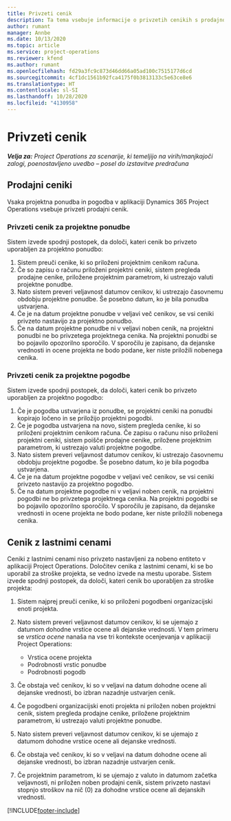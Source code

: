 ```yaml
---
title: Privzeti cenik
description: Ta tema vsebuje informacije o privzetih cenikih s prodajno in lastno ceno v aplikaciji Project Operations.
author: rumant
manager: Annbe
ms.date: 10/13/2020
ms.topic: article
ms.service: project-operations
ms.reviewer: kfend
ms.author: rumant
ms.openlocfilehash: fd29a3fc9c873d46dd66a05ad100c7515177d6cd
ms.sourcegitcommit: 4cf1dc1561b92fca4175f0b3813133c5e63ce8e6
ms.translationtype: HT
ms.contentlocale: sl-SI
ms.lasthandoff: 10/28/2020
ms.locfileid: "4130958"
---
```

# <a name="default-price-lists"></a>Privzeti cenik

_**Velja za:** Project Operations za scenarije, ki temeljijo na virih/manjkajoči zalogi, poenostavljeno uvedbo – posel do izstavitve predračuna_

## <a name="sales-price-lists"></a>Prodajni ceniki

Vsaka projektna ponudba in pogodba v aplikaciji Dynamics 365 Project Operations vsebuje privzeti prodajni cenik. 

### <a name="price-list-default-on-project-quotes"></a>Privzeti cenik za projektne ponudbe
Sistem izvede spodnji postopek, da določi, kateri cenik bo privzeto uporabljen za projektno ponudbo:

1. Sistem preuči cenike, ki so priloženi projektnim cenikom računa. 
2. Če so zapisu o računu priloženi projektni ceniki, sistem pregleda prodajne cenike, priložene projektnim parametrom, ki ustrezajo valuti projektne ponudbe.
3. Nato sistem preveri veljavnost datumov cenikov, ki ustrezajo časovnemu obdobju projektne ponudbe. Še posebno datum, ko je bila ponudba ustvarjena.
4. Če je na datum projektne ponudbe v veljavi več cenikov, se vsi ceniki privzeto nastavijo za projektno ponudbo.
5. Če na datum projektne ponudbe ni v veljavi noben cenik, na projektni ponudbi ne bo privzetega projektnega cenika. Na projektni ponudbi se bo pojavilo opozorilno sporočilo. V sporočilu je zapisano, da dejanske vrednosti in ocene projekta ne bodo podane, ker niste priložili nobenega cenika.

### <a name="price-list-default-on-project-contracts"></a>Privzeti cenik za projektne pogodbe 
Sistem izvede spodnji postopek, da določi, kateri cenik bo privzeto uporabljen za projektno pogodbo:

1. Če je pogodba ustvarjena iz ponudbe, se projektni ceniki na ponudbi kopirajo ločeno in se priložijo projektni pogodbi.
2. Če je pogodba ustvarjena na novo, sistem pregleda cenike, ki so priloženi projektnim cenikom računa. Če zapisu o računu niso priloženi projektni ceniki, sistem poišče prodajne cenike, priložene projektnim parametrom, ki ustrezajo valuti projektne pogodbe.
4. Nato sistem preveri veljavnost datumov cenikov, ki ustrezajo časovnemu obdobju projektne pogodbe. Še posebno datum, ko je bila pogodba ustvarjena.
5. Če je na datum projektne pogodbe v veljavi več cenikov, se vsi ceniki privzeto nastavijo za projektno pogodbo.
6. Če na datum projektne pogodbe ni v veljavi noben cenik, na projektni pogodbi ne bo privzetega projektnega cenika. Na projektni pogodbi se bo pojavilo opozorilno sporočilo. V sporočilu je zapisano, da dejanske vrednosti in ocene projekta ne bodo podane, ker niste priložili nobenega cenika.

## <a name="cost-price-lists"></a>Cenik z lastnimi cenami

Ceniki z lastnimi cenami niso privzeto nastavljeni za nobeno entiteto v aplikaciji Project Operations. Določitev cenika z lastnimi cenami, ki se bo uporabil za stroške projekta, se vedno izvede na mestu uporabe. Sistem izvede spodnji postopek, da določi, kateri cenik bo uporabljen za stroške projekta:

1. Sistem najprej preuči cenike, ki so priloženi pogodbeni organizacijski enoti projekta.
2. Nato sistem preveri veljavnost datumov cenikov, ki se ujemajo z datumom dohodne vrstice ocene ali dejanske vrednosti. V tem primeru se *vrstica ocene* nanaša na vse tri kontekste ocenjevanja v aplikaciji Project Operations:

    - Vrstica ocene projekta
    - Podrobnosti vrstic ponudbe
    - Podrobnosti pogodb
  
3. Če obstaja več cenikov, ki so v veljavi na datum dohodne ocene ali dejanske vrednosti, bo izbran nazadnje ustvarjen cenik.
4. Če pogodbeni organizacijski enoti projekta ni priložen noben projektni cenik, sistem pregleda prodajne cenike, priložene projektnim parametrom, ki ustrezajo valuti projektne ponudbe.
5. Nato sistem preveri veljavnost datumov cenikov, ki se ujemajo z datumom dohodne vrstice ocene ali dejanske vrednosti. 
6. Če obstaja več cenikov, ki so v veljavi na datum dohodne ocene ali dejanske vrednosti, bo izbran nazadnje ustvarjen cenik.
7. Če projektnim parametrom, ki se ujemajo z valuto in datumom začetka veljavnosti, ni priložen noben prodajni cenik, sistem privzeto nastavi stopnjo stroškov na nič (0) za dohodne vrstice ocene ali dejanskih vrednosti.


[!INCLUDE[footer-include](../includes/footer-banner.md)]